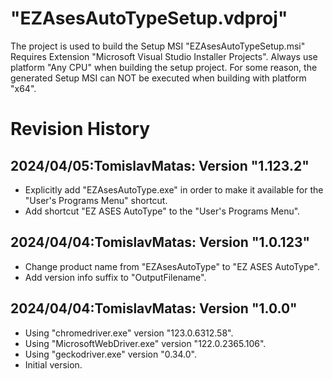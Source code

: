# "EZAsesAutoTypeSetup.vdproj"
The project is used to build the Setup MSI "EZAsesAutoTypeSetup.msi"
Requires Extension "Microsoft Visual Studio Installer Projects".
Always use platform "Any CPU" when building the setup project. 
For some reason, the generated Setup MSI can NOT be executed
when building with platform "x64". 

# Revision History
## 2024/04/05:TomislavMatas: Version "1.123.2"
* Explicitly add "EZAsesAutoType.exe" in order to make it available 
  for the "User's Programs Menu" shortcut.
* Add shortcut "EZ ASES AutoType" to the "User's Programs Menu".

## 2024/04/04:TomislavMatas: Version "1.0.123"
* Change product name from "EZAsesAutoType" to "EZ ASES AutoType".
* Add version info suffix to "OutputFilename".

## 2024/04/04:TomislavMatas: Version "1.0.0"
* Using "chromedriver.exe" version "123.0.6312.58".
* Using "MicrosoftWebDriver.exe" version "122.0.2365.106".
* Using "geckodriver.exe" version "0.34.0".
* Initial version.
